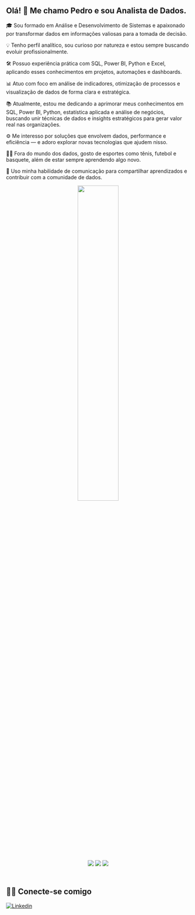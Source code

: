 ## Olá! 👋 Me chamo Pedro e sou Analista de Dados.

🎓 Sou formado em Análise e Desenvolvimento de Sistemas e apaixonado por transformar dados em informações valiosas para a tomada de decisão.

💡 Tenho perfil analítico, sou curioso por natureza e estou sempre buscando evoluir profissionalmente.

🛠️ Possuo experiência prática com SQL, Power BI, Python e Excel, aplicando esses conhecimentos em projetos, automações e dashboards.

📊 Atuo com foco em análise de indicadores, otimização de processos e visualização de dados de forma clara e estratégica.

📚 Atualmente, estou me dedicando a aprimorar meus conhecimentos em SQL, Power BI, Python, estatística aplicada e análise de negócios, buscando unir técnicas de dados e insights estratégicos para gerar valor real nas organizações.

⚙️ Me interesso por soluções que envolvem dados, performance e eficiência — e adoro explorar novas tecnologias que ajudem nisso.

🏃‍♂️ Fora do mundo dos dados, gosto de esportes como tênis, futebol e basquete, além de estar sempre aprendendo algo novo.

💬 Uso minha habilidade de comunicação para compartilhar aprendizados e contribuir com a comunidade de dados.

<div align="center">
  <img width="47%" src="https://github-readme-stats.vercel.app/api/top-langs/?username=PedroPcode&layout=compact" />
</div>

<div align="center" style="margin-top: 10px;">
  <img src="https://img.shields.io/badge/SQL%20Server-003B57.svg?style=for-the-badge&logo=databricks&logoColor=white" />
  <img src="https://img.shields.io/badge/power_bi-F2C811?style=for-the-badge&logo=powerbi&logoColor=black" />
  <img src="https://img.shields.io/badge/python-3776AB.svg?style=for-the-badge&logo=python&logoColor=white" />
</div>




## <br /> 🙋‍♂️ Conecte-se comigo
<a href="https://www.linkedin.com/in/pedro-pimenta-85b517289/" target="_blank" rel="noopener noreferrer">
  <img alt="Linkedin" title="Linkedin" src="https://img.shields.io/badge/linkedin-%230077B5.svg?style=for-the-badge&logo=linkedin&logoColor=white" />
</a>







